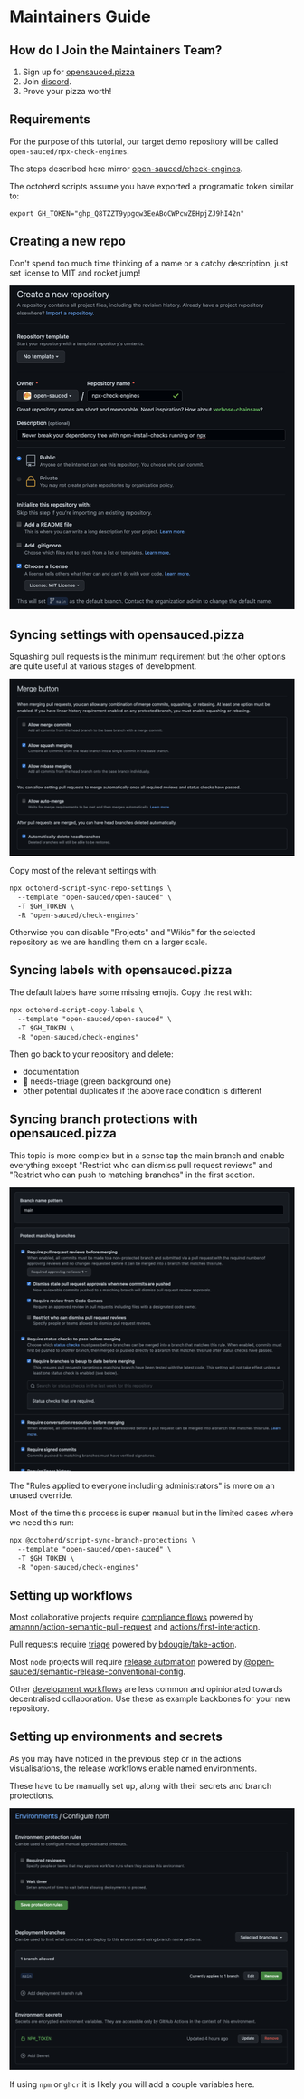 # Maintainers Guide

## How do I Join the Maintainers Team?

1. Sign up for [opensauced.pizza](https://opensauced.pizza)
1. Join [discord](https://discord.gg/gZMKK5q). 
1. Prove your pizza worth!

## Requirements

For the purpose of this tutorial, our target demo repository will be called `open-sauced/npx-check-engines`.

The steps described here mirror [open-sauced/check-engines](https://github.com/open-sauced/check-engines).

The octoherd scripts assume you have exported a programatic token similar to:

```shell
export GH_TOKEN="ghp_Q8TZZT9ypgqw3EeABoCWPcwZBHpjZJ9hI42n"
```

## Creating a new repo

Don't spend too much time thinking of a name or a catchy description, just set license to MIT and rocket jump!

![create a new repository](../../static/img/contributing-maintainers-create-repository.png)

## Syncing settings with opensauced.pizza

Squashing pull requests is the minimum requirement but the other options are quite useful at various stages of development.

![minimum merge settings](../../static/img/contributing-maintainers-merge-settings.png)

Copy most of the relevant settings with:

```shell
npx octoherd-script-sync-repo-settings \
  --template "open-sauced/open-sauced" \
  -T $GH_TOKEN \
  -R "open-sauced/check-engines"
```

Otherwise you can disable "Projects" and "Wikis" for the selected repository as we are handling them on a larger scale.

## Syncing labels with opensauced.pizza

The default labels have some missing emojis. Copy the rest with:

```shell
npx octoherd-script-copy-labels \
  --template "open-sauced/open-sauced" \
  -T $GH_TOKEN \
  -R "open-sauced/check-engines" 
```

Then go back to your repository and delete:
- documentation
- 👀 needs-triage (green background one)
- other potential duplicates if the above race condition is different

## Syncing branch protections with opensauced.pizza

This topic is more complex but in a sense tap the main branch and enable
everything except "Restrict who can dismiss pull request reviews" and "Restrict who can push to matching branches" in the first section.

![maximum merge protections](../../static/img/contributing-maintainers-merge-protections.png)

The "Rules applied to everyone including administrators" is more on an unused override.

Most of the time this process is super manual but in the limited cases where we need this run:

```shell
npx @octoherd/script-sync-branch-protections \
  --template "open-sauced/open-sauced" \
  -T $GH_TOKEN \
  -R "open-sauced/check-engines"
```

## Setting up workflows

Most collaborative projects require [compliance flows](https://github.com/open-sauced/open-sauced/blob/main/.github/workflows/compliance.yml) powered by [amannn/action-semantic-pull-request](https://github.com/amannn/action-semantic-pull-request) and [actions/first-interaction](https://github.com/actions/first-interaction).

Pull requests require [triage](https://github.com/open-sauced/open-sauced/blob/main/.github/workflows/triage.yml) powered by [bdougie/take-action](https://github.com/bdougie/take-action).

Most `node` projects will require [release automation](https://github.com/open-sauced/open-sauced/blob/main/.github/workflows/release.yml) powered by [@open-sauced/semantic-release-conventional-config](https://github.com/open-sauced/semantic-release-conventional-config).

Other [development workflows](https://github.com/open-sauced/open-sauced/tree/main/.github/workflows) are less common and opinionated towards decentralised collaboration. Use these as example backbones for your new repository. 

## Setting up environments and secrets

As you may have noticed in the previous step or in the actions visualisations, the release workflows enable named environments.

These have to be manually set up, along with their secrets and branch protections.

![create environment](../../static/img/contributing-maintainers-env.png)

If using `npm` or `ghcr` it is likely you will add a couple variables here.
